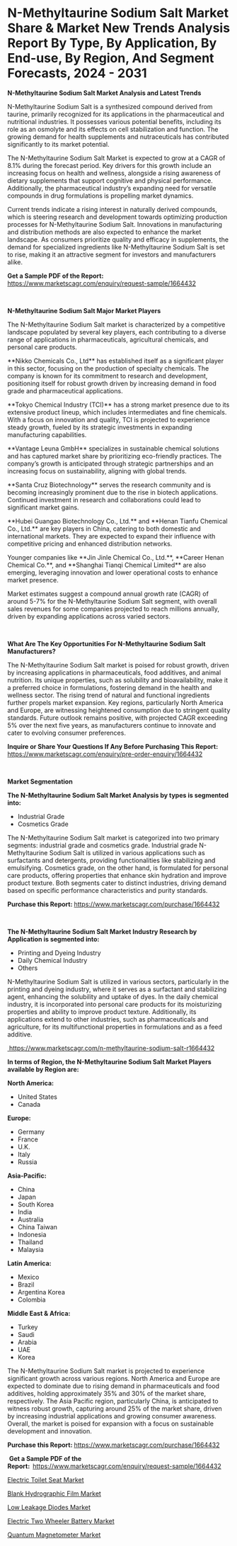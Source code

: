 <p><h1>N-Methyltaurine Sodium Salt Market Share & Market New Trends Analysis Report By Type, By Application, By End-use, By Region, And Segment Forecasts, 2024 - 2031</h1></p><p><strong>N-Methyltaurine Sodium Salt Market Analysis and Latest Trends</strong></p>
<p><p>N-Methyltaurine Sodium Salt is a synthesized compound derived from taurine, primarily recognized for its applications in the pharmaceutical and nutritional industries. It possesses various potential benefits, including its role as an osmolyte and its effects on cell stabilization and function. The growing demand for health supplements and nutraceuticals has contributed significantly to its market potential.</p><p>The N-Methyltaurine Sodium Salt Market is expected to grow at a CAGR of 8.1% during the forecast period. Key drivers for this growth include an increasing focus on health and wellness, alongside a rising awareness of dietary supplements that support cognitive and physical performance. Additionally, the pharmaceutical industry’s expanding need for versatile compounds in drug formulations is propelling market dynamics.</p><p>Current trends indicate a rising interest in naturally derived compounds, which is steering research and development towards optimizing production processes for N-Methyltaurine Sodium Salt. Innovations in manufacturing and distribution methods are also expected to enhance the market landscape. As consumers prioritize quality and efficacy in supplements, the demand for specialized ingredients like N-Methyltaurine Sodium Salt is set to rise, making it an attractive segment for investors and manufacturers alike.</p></p>
<p><strong>Get a Sample PDF of the Report:&nbsp;</strong> <a href="https://www.marketscagr.com/enquiry/request-sample/1664432?utm_campaign=1261&utm_medium=2&utm_source=Github&utm_content=ia&utm_term=28092024&utm_id=n-methyltaurine-sodium-salt">https://www.marketscagr.com/enquiry/request-sample/1664432</a></p>
<p>&nbsp;</p>
<p><strong>N-Methyltaurine Sodium Salt Major Market Players</strong></p>
<p><p>The N-Methyltaurine Sodium Salt market is characterized by a competitive landscape populated by several key players, each contributing to a diverse range of applications in pharmaceuticals, agricultural chemicals, and personal care products.</p><p>**Nikko Chemicals Co., Ltd** has established itself as a significant player in this sector, focusing on the production of specialty chemicals. The company is known for its commitment to research and development, positioning itself for robust growth driven by increasing demand in food grade and pharmaceutical applications.</p><p>**Tokyo Chemical Industry (TCI)** has a strong market presence due to its extensive product lineup, which includes intermediates and fine chemicals. With a focus on innovation and quality, TCI is projected to experience steady growth, fueled by its strategic investments in expanding manufacturing capabilities.</p><p>**Vantage Leuna GmbH** specializes in sustainable chemical solutions and has captured market share by prioritizing eco-friendly practices. The company’s growth is anticipated through strategic partnerships and an increasing focus on sustainability, aligning with global trends.</p><p>**Santa Cruz Biotechnology** serves the research community and is becoming increasingly prominent due to the rise in biotech applications. Continued investment in research and collaborations could lead to significant market gains.</p><p>**Hubei Guangao Biotechnology Co., Ltd.** and **Henan Tianfu Chemical Co., Ltd.** are key players in China, catering to both domestic and international markets. They are expected to expand their influence with competitive pricing and enhanced distribution networks.</p><p>Younger companies like **Jin Jinle Chemical Co., Ltd.**, **Career Henan Chemical Co.**, and **Shanghai Tianqi Chemical Limited** are also emerging, leveraging innovation and lower operational costs to enhance market presence.</p><p>Market estimates suggest a compound annual growth rate (CAGR) of around 5-7% for the N-Methyltaurine Sodium Salt segment, with overall sales revenues for some companies projected to reach millions annually, driven by expanding applications across varied sectors.</p></p>
<p>&nbsp;</p>
<p><strong>What Are The Key Opportunities For N-Methyltaurine Sodium Salt Manufacturers?</strong></p>
<p><p>The N-Methyltaurine Sodium Salt market is poised for robust growth, driven by increasing applications in pharmaceuticals, food additives, and animal nutrition. Its unique properties, such as solubility and bioavailability, make it a preferred choice in formulations, fostering demand in the health and wellness sector. The rising trend of natural and functional ingredients further propels market expansion. Key regions, particularly North America and Europe, are witnessing heightened consumption due to stringent quality standards. Future outlook remains positive, with projected CAGR exceeding 5% over the next five years, as manufacturers continue to innovate and cater to evolving consumer preferences.</p></p>
<p><strong>Inquire or Share Your Questions If Any Before Purchasing This Report:</strong> <a href="https://www.marketscagr.com/enquiry/pre-order-enquiry/1664432?utm_campaign=1261&utm_medium=2&utm_source=Github&utm_content=ia&utm_term=28092024&utm_id=n-methyltaurine-sodium-salt">https://www.marketscagr.com/enquiry/pre-order-enquiry/1664432</a></p>
<p>&nbsp;</p>
<p><strong>Market Segmentation</strong></p>
<p><strong>The N-Methyltaurine Sodium Salt Market Analysis by types is segmented into:</strong></p>
<p><ul><li>Industrial Grade</li><li>Cosmetics Grade</li></ul></p>
<p><p>The N-Methyltaurine Sodium Salt market is categorized into two primary segments: industrial grade and cosmetics grade. Industrial grade N-Methyltaurine Sodium Salt is utilized in various applications such as surfactants and detergents, providing functionalities like stabilizing and emulsifying. Cosmetics grade, on the other hand, is formulated for personal care products, offering properties that enhance skin hydration and improve product texture. Both segments cater to distinct industries, driving demand based on specific performance characteristics and purity standards.</p></p>
<p><strong>Purchase this Report:&nbsp;</strong><a href="https://www.marketscagr.com/purchase/1664432?utm_campaign=1261&utm_medium=2&utm_source=Github&utm_content=ia&utm_term=28092024&utm_id=n-methyltaurine-sodium-salt">https://www.marketscagr.com/purchase/1664432</a></p>
<p>&nbsp;</p>
<p><strong>The N-Methyltaurine Sodium Salt Market Industry Research by Application is segmented into:</strong></p>
<p><ul><li>Printing and Dyeing Industry</li><li>Daily Chemical Industry</li><li>Others</li></ul></p>
<p><p>N-Methyltaurine Sodium Salt is utilized in various sectors, particularly in the printing and dyeing industry, where it serves as a surfactant and stabilizing agent, enhancing the solubility and uptake of dyes. In the daily chemical industry, it is incorporated into personal care products for its moisturizing properties and ability to improve product texture. Additionally, its applications extend to other industries, such as pharmaceuticals and agriculture, for its multifunctional properties in formulations and as a feed additive.</p></p>
<p><a href="https://www.marketscagr.com/n-methyltaurine-sodium-salt-r1664432?utm_campaign=1261&utm_medium=2&utm_source=Github&utm_content=ia&utm_term=28092024&utm_id=n-methyltaurine-sodium-salt">&nbsp;https://www.marketscagr.com/n-methyltaurine-sodium-salt-r1664432</a></p>
<p><strong>In terms of Region, the N-Methyltaurine Sodium Salt Market Players available by Region are:</strong></p>
<p>
    <p> <strong> North America: </strong>
        <ul>
            <li>United States</li>
            <li>Canada</li>
        </ul>
        </p> 
    <p> <strong> Europe: </strong>
        <ul>
            <li>Germany</li>
            <li>France</li>
            <li>U.K.</li>
            <li>Italy</li>
            <li>Russia</li>
        </ul>
        </p> 
    <p> <strong> Asia-Pacific: </strong>
        <ul>
            <li>China</li>
            <li>Japan</li>
            <li>South Korea</li>
            <li>India</li>
            <li>Australia</li>
            <li>China Taiwan</li>
            <li>Indonesia</li>
            <li>Thailand</li>
            <li>Malaysia</li>
        </ul>
        </p> 
    <p> <strong> Latin America: </strong>
        <ul>
            <li>Mexico</li>
            <li>Brazil</li>
            <li>Argentina Korea</li>
            <li>Colombia</li>
        </ul>
        </p> 
    <p> <strong> Middle East & Africa: </strong>
        <ul>
            <li>Turkey</li>
            <li>Saudi</li>
            <li>Arabia</li>
            <li>UAE</li>
            <li>Korea</li>
        </ul>
    </p>
    </p>
<p><p>The N-Methyltaurine Sodium Salt market is projected to experience significant growth across various regions. North America and Europe are expected to dominate due to rising demand in pharmaceuticals and food additives, holding approximately 35% and 30% of the market share, respectively. The Asia Pacific region, particularly China, is anticipated to witness robust growth, capturing around 25% of the market share, driven by increasing industrial applications and growing consumer awareness. Overall, the market is poised for expansion with a focus on sustainable development and innovation.</p></p>
<p><strong>Purchase this Report: </strong><a href="https://www.marketscagr.com/purchase/1664432?utm_campaign=1261&utm_medium=2&utm_source=Github&utm_content=ia&utm_term=28092024&utm_id=n-methyltaurine-sodium-salt">https://www.marketscagr.com/purchase/1664432</a></p>
<p>&nbsp;<strong>Get a Sample PDF of the Report:&nbsp;&nbsp;</strong><a href="https://www.marketscagr.com/enquiry/request-sample/1664432?utm_campaign=1261&utm_medium=2&utm_source=Github&utm_content=ia&utm_term=28092024&utm_id=n-methyltaurine-sodium-salt">https://www.marketscagr.com/enquiry/request-sample/1664432</a></p>
<p><strong></strong></p>
<p><p><a href="https://www.linkedin.com/pulse/electric-toilet-seat-market-outlook-complete-industry-analysis-yhkyf?utm_campaign=1261&utm_medium=2&utm_source=Github&utm_content=ia&utm_term=28092024&utm_id=n-methyltaurine-sodium-salt">Electric Toilet Seat Market</a></p><p><a href="https://www.linkedin.com/pulse/market-forecast-global-blank-hydrographic-film-trends-impact-xypif?utm_campaign=1261&utm_medium=2&utm_source=Github&utm_content=ia&utm_term=28092024&utm_id=n-methyltaurine-sodium-salt">Blank Hydrographic Film Market</a></p><p><a href="https://issuu.com/reportprime-2/docs/low-leakage-diodes-market-size-2030_1b4d62b8a9b815?utm_campaign=1261&utm_medium=2&utm_source=Github&utm_content=ia&utm_term=28092024&utm_id=n-methyltaurine-sodium-salt">Low Leakage Diodes Market</a></p><p><a href="https://issuu.com/reportprime-2/docs/electric-two-wheeler-battery-market_737341152c26db?utm_campaign=1261&utm_medium=2&utm_source=Github&utm_content=ia&utm_term=28092024&utm_id=n-methyltaurine-sodium-salt">Electric Two Wheeler Battery Market</a></p><p><a href="https://www.linkedin.com/pulse/insights-quantum-magnetometer-industry-market-financial-status-smzcf?utm_campaign=1261&utm_medium=2&utm_source=Github&utm_content=ia&utm_term=28092024&utm_id=n-methyltaurine-sodium-salt">Quantum Magnetometer Market</a></p></p>